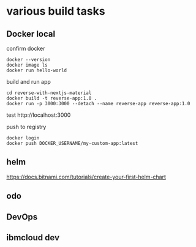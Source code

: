 # various build tasks

## Docker local
confirm docker
```
docker --version
docker image ls
docker run hello-world
```

build and run app
```
cd reverse-with-nextjs-material
docker build -t reverse-app:1.0 .
docker run -p 3000:3000 --detach --name reverse-app reverse-app:1.0
```
test http://localhost:3000

push to registry
```
docker login
docker push DOCKER_USERNAME/my-custom-app:latest
```

## helm
https://docs.bitnami.com/tutorials/create-your-first-helm-chart

## odo



## DevOps


## ibmcloud dev

